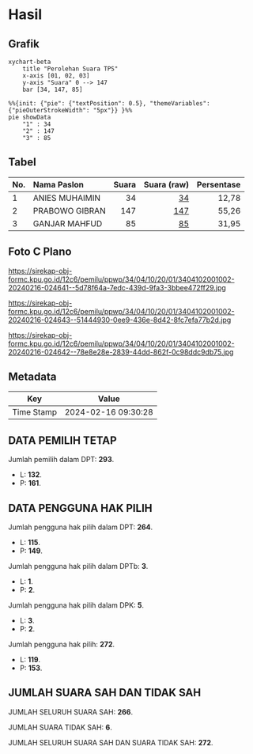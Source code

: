 # Hasil

## Grafik

```mermaid
xychart-beta
    title "Perolehan Suara TPS"
    x-axis [01, 02, 03]
    y-axis "Suara" 0 --> 147
    bar [34, 147, 85]
```

```mermaid
%%{init: {"pie": {"textPosition": 0.5}, "themeVariables": {"pieOuterStrokeWidth": "5px"}} }%%
pie showData
    "1" : 34
    "2" : 147
    "3" : 85
```

## Tabel

| No. | Nama Paslon    | Suara | Suara (raw) | Persentase |
|:--- |:-------------- | -----:| -----------:| ----------:|
| 1   | ANIES MUHAIMIN | 34    | [34][p-1]   | 12,78      |
| 2   | PRABOWO GIBRAN | 147   | [147][p-2]  | 55,26      |
| 3   | GANJAR MAHFUD  | 85    | [85][p-3]   | 31,95      |


[p-1]: https://github.com/gigit-pemilu/pemilu-2024-34-di-yogyakarta/blob/main/pilpres/hitung-suara/sub/34-di-yogyakarta/sub/04-sleman/sub/10-kalasan/sub/2001-purwomartani/sub/002-tps/sub/paslon-1.txt
[p-2]: https://github.com/gigit-pemilu/pemilu-2024-34-di-yogyakarta/blob/main/pilpres/hitung-suara/sub/34-di-yogyakarta/sub/04-sleman/sub/10-kalasan/sub/2001-purwomartani/sub/002-tps/sub/paslon-2.txt
[p-3]: https://github.com/gigit-pemilu/pemilu-2024-34-di-yogyakarta/blob/main/pilpres/hitung-suara/sub/34-di-yogyakarta/sub/04-sleman/sub/10-kalasan/sub/2001-purwomartani/sub/002-tps/sub/paslon-3.txt

## Foto C Plano

https://sirekap-obj-formc.kpu.go.id/12c6/pemilu/ppwp/34/04/10/20/01/3404102001002-20240216-024641--5d78f64a-7edc-439d-9fa3-3bbee472ff29.jpg

https://sirekap-obj-formc.kpu.go.id/12c6/pemilu/ppwp/34/04/10/20/01/3404102001002-20240216-024643--51444930-0ee9-436e-8d42-8fc7efa77b2d.jpg

https://sirekap-obj-formc.kpu.go.id/12c6/pemilu/ppwp/34/04/10/20/01/3404102001002-20240216-024642--78e8e28e-2839-44dd-862f-0c98ddc9db75.jpg


## Metadata

| Key        | Value               |
| ---------- | ------------------- |
| Time Stamp | 2024-02-16 09:30:28 |


## DATA PEMILIH TETAP

Jumlah pemilih dalam DPT: **293**.
 * L: **132**.
 * P: **161**.

## DATA PENGGUNA HAK PILIH

Jumlah pengguna hak pilih dalam DPT: **264**.
 * L: **115**.
 * P: **149**.

Jumlah pengguna hak pilih dalam DPTb: **3**.
 * L: **1**.
 * P: **2**.

Jumlah pengguna hak pilih dalam DPK: **5**.
 * L: **3**.
 * P: **2**.

Jumlah pengguna hak pilih: **272**.
 * L: **119**.
 * P: **153**.

## JUMLAH SUARA SAH DAN TIDAK SAH

JUMLAH SELURUH SUARA SAH: **266**.

JUMLAH SUARA TIDAK SAH: **6**.

JUMLAH SELURUH SUARA SAH DAN SUARA TIDAK SAH: **272**.


